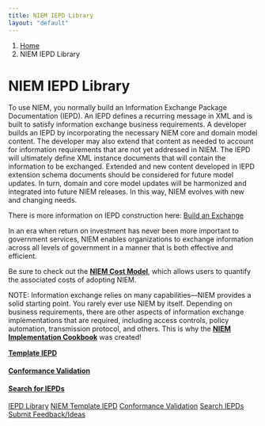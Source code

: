 ```yaml
---
title: NIEM IEPD Library
layout: "default"
---
```

<div class="col-md-9 col-md-push-3">
  <ol class="breadcrumb">
    <li><a href="/">Home</a></li>
    <li class="active">NIEM IEPD Library</li>
  </ol>

# NIEM IEPD Library

To use NIEM, you normally build an Information Exchange Package Documentation (IEPD). An IEPD defines a recurring message in XML and is built to satisfy information exchange business requirements. A developer builds an IEPD by incorporating the necessary NIEM core and domain model content. The developer may also extend that content as needed to account for information requirements that are not yet addressed in NIEM. The IEPD will ultimately define XML instance documents that will contain the information to be exchanged. Extended and new content developed in IEPD extension schema documents should be considered for future model updates. In turn, domain and core model updates will be harmonized and integrated into future NIEM releases. In this way, NIEM evolves with new and changing needs.

There is more information on IEPD construction here: [Build an Exchange](https://www.niem.gov/technical/Pages/Build-an-Exchange.aspx)

In an era when return on investment has never been more important to government services, NIEM enables organizations to exchange information across all levels of government in a manner that is both effective and efficient.

Be sure to check out the **[NIEM Cost Model](https://niem.gov/aboutniem/roadmap/Pages/cost-model.aspx)**, which allows users to quantify the associated costs of adopting NIEM.

NOTE: Information exchange relies on many capabilities—NIEM provides a solid starting point. You rarely ever use NIEM by itself. Depending on business requirements, there are other aspects of information exchange implementations that are required, including access controls, policy automation, transmission protocol, and others. This is why the **[NIEM Implementation Cookbook](http://NIEM.github.io/Implementation-Cookbook)** was created!


<!-- icon menu -->
<div class="col-md-4">
  <div class="media">
    <div class="pull-left">
      <span class="fa-stack fa-2x">
        <i class="fa fa-square fa-stack-2x text-primary" style="color:#65c4cb; border-color:#3c8185"></i>
        <i class="fa fa-file-code-o fa-stack-1x" style="color:#005170"></i>
      </span>
    </div>
    <div class="media-body">
      <h4 class="media-heading" style="margin-top:15px"><a href="https://github.com/jtmrice/Template-IEPD/">Template IEPD</a></h4>
    </div>
  </div>
  <div class="media">
    <div class="pull-left">
      <span class="fa-stack fa-2x">
        <i class="fa fa-square fa-stack-2x text-primary" style="color:#65c4cb; border-color:#3c8185"></i>
        <i class="fa fa-gavel fa-stack-1x" style="color:#005170"></i>
      </span>
    </div>
    <div class="media-body">
      <h4 class="media-heading" style="margin-top:15px"><a href="conformance.html">Conformance Validation</a></h4>
    </div>
  </div>
</div>
<div class="col-md-4">
  <div class="media">
    <div class="pull-left">
      <span class="fa-stack fa-2x">
        <i class="fa fa-square fa-stack-2x text-primary" style="color:#65c4cb; border-color:#3c8185"></i>
        <i class="fa fa-file-text-o fa-stack-1x" style="color:#005170"></i>
      </span>
    </div>
    <div class="media-body">
      <h4 class="media-heading" style="margin-top:15px"><a href="search.html">Search for IEPDs</a></h4>
    </div>
  </div>
</div>

</div>

<!-- sidebar -->
<div class="col-md-3 col-md-pull-9">
  <div class="section-nav list-group">
    <a class="list-group-item active" href="#">IEPD Library</a>
    <a class="list-group-item" href="https://github.com/jtmrice/Template-IEPD">NIEM Template IEPD</a>
    <a class="list-group-item" href="conformance.html">Conformance Validation</a>
    <a class="list-group-item" href="search.html">Search IEPDs</a>
  </div>

  <a class="btn btn-primary feedback-btn" href="https://github.com/NIEM/NIEM.github.io/issues">
    <span class="icon fa fa-comments fa-sm"></span>
    <span class="content">Submit Feedback/Ideas</span>
  </a>
</div>

